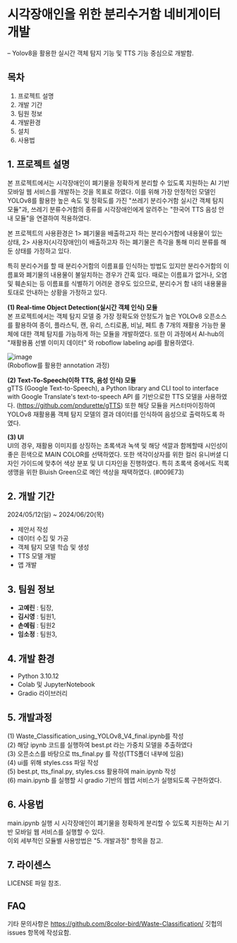 # 시각장애인을 위한 분리수거함 네비게이터 개발
– Yolov8을 활용한 실시간 객체 탐지 기능 및 TTS 기능 중심으로 개발함.

## 목차
1. 프로젝트 설명
2. 개발 기간
3. 팀원 정보
4. 개발환경
5. 설치
6. 사용법

## 1. 프로젝트 설명
본 프로젝트에서는 시각장애인이 폐기물을 정확하게 분리할 수 있도록 지원하는 AI 기반 모바일 웹 서비스를 개발하는 것을 목표로 하였다.
이를 위해 가장 안정적인 모델인 YOLOv8를 활용한 높은 속도 및 정확도를 가진 "쓰레기 분리수거함 실시간 객체 탐지 모듈"과, 쓰레기 분류수거함의 종류를 시각장애인에게 알려주는 "한국어 TTS 음성 안내 모듈"을 연결하여 적용하였다.

본 프로젝트의 사용환경은 1> 폐기물을 배출하고자 하는 분리수거함에 내용물이 있는 상태, 2> 사용자(시각장애인)이 배출하고자 하는 폐기물은 촉각을 통해 미리 분류를 해둔 상태를 가정하고 있다.

특히 분리수거를 할 때 분리수거함의 이름표를 인식하는 방법도 있지만 분리수거함의 이름표와 폐기물의 내용물이 불일치하는 경우가 간혹 있다. 때로는 이름표가 없거나, 오염 및 훼손되는 등 이름표를 식별하기 어려운 경우도 있으므로, 분리수거 함 내의 내용물을 토대로 안내하는 상황을 가정하고 있다.

**(1) Real-time Object Detection(실시간 객체 인식) 모듈**<br/>
본 프로젝트에서는 객체 탐지 모델 중 가장 정확도와 안정도가 높은 YOLOv8 오픈소스를 활용하여 종이, 플라스틱, 캔, 유리, 스티로폼, 비닐, 페트 총 7개의 재활용 가능한 물체에 대한 객체 탐지를 가능하게 하는 모듈을 개발하였다. 또한 이 과정에서 AI-hub의 "재활용품 선별 이미지 데이터" 와 roboflow labeling api를 활용하였다.<br/>

![image](https://github.com/8color-bird/Waste-Classification/assets/102949053/1518c5db-8442-46fc-966d-ba73ab446547)
<br/>(Roboflow를 활용한 annotation 과정)

**(2) Text-To-Speech(이하 TTS, 음성 인식) 모듈**<br/>
gTTS (Google Text-to-Speech), a Python library and CLI tool to interface with Google Translate's text-to-speech API 를 기반으로한 TTS 모델을 사용하였다.
(https://github.com/pndurette/gTTS) 또한 해당 모듈을 커스터마이징하여 YOLOv8 재활용품 객체 탐지 모델의 결과 데이터를 인식하여 음성으로 출력하도록 하였다.

**(3) UI**<br/>
UI의 경우, 재활용 이미지를 상징하는 초록색과 녹색 및 해당 색깔과 함께할때 시인성이 좋은 흰색으로 MAIN COLOR를 선택하였다.
또한 색각이상자를 위한 컬러 유니버셜 디자인 가이드에 맞추어 색상 분포 및 UI 디자인을 진행하였다. 특히 초록색 중에서도 적록생맹을 위한 Bluish Green으로 메인 색상을 채택하였다. (#009E73)

## 2. 개발 기간
2024/05/12(일) ~ 2024/06/20(목)
- 제안서 작성
- 데이터 수집 및 가공
- 객체 탐지 모델 학습 및 생성
- TTS 모델 개발
- 앱 개발

## 3. 팀원 정보
- **고예린** : 팀장,
- **김시영** : 팀원1, 
- **손예림** : 팀원2
- **임소정** : 팀원3, 

## 4. 개발 환경
- Python 3.10.12
- Colab 및 JupyterNotebook
- Gradio 라이브러리

## 5. 개발과정
(1) Waste_Classification_using_YOLOv8_V4_final.ipynb를 작성<br/>
(2) 해당 ipynb 코드를 실행하여 best.pt 라는 가중치 모델을 추출하였다<br/>
(3) 오픈소스를 바탕으로 tts_final.py 를 작성(TTS폴더 내부에 있음)<br/>
(4) ui를 위해 styles.css 파일 작성<br/>
(5) best.pt, tts_final.py, styles.css 활용하여 main.ipynb 작성<br/>
(6) main.ipynb 를 실행할 시 gradio 기반의 웹앱 서비스가 실행되도록 구현하였다.<br/>

## 6. 사용법
main.ipynb 실행 시 시각장애인이 폐기물을 정확하게 분리할 수 있도록 지원하는 AI 기반 모바일 웹 서비스를 실행할 수 있다.
<br/>이외 세부적인 모듈별 사용방법은 "5. 개발과정" 항목을 참고.

## 7. 라이센스
LICENSE 파일 참조.

## FAQ
기타 문의사항은 https://github.com/8color-bird/Waste-Classification/ 깃헙의 issues 항목에 작성요함.
